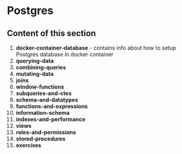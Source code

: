 # Postgres

## Content of this section

1. **docker-container-database** - contains info about how to setup Postgres database in docker container
2. **querying-data**
3. **combining-queries**
4. **mutating-data**
5. **joins**
6. **window-functions**
7. **subqueries-and-ctes**
8. **schema-and-datatypes**
9. **functions-and-expressions**
10. **information-schema**
11. **indexes-and-performance**
12. **views**
13. **roles-and-permissions**
14. **stored-procedures**
15. **exercises**
